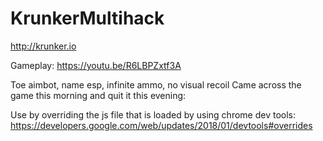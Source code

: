# KrunkerMultihack
http://krunker.io

Gameplay: https://youtu.be/R6LBPZxtf3A

Toe aimbot, name esp, infinite ammo, no visual recoil
Came across the game this morning and quit it this evening: 

Use by overriding the js file that is loaded by using chrome dev tools: https://developers.google.com/web/updates/2018/01/devtools#overrides
